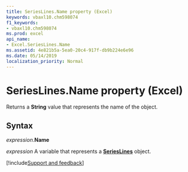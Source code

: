 ```yaml
---
title: SeriesLines.Name property (Excel)
keywords: vbaxl10.chm598074
f1_keywords:
- vbaxl10.chm598074
ms.prod: excel
api_name:
- Excel.SeriesLines.Name
ms.assetid: 4e821b5a-5ea0-20c4-917f-db9b224e6e96
ms.date: 05/14/2019
localization_priority: Normal
---
```



# SeriesLines.Name property (Excel)

Returns a **String** value that represents the name of the object.


## Syntax

_expression_.**Name**

_expression_ A variable that represents a **[SeriesLines](Excel.SeriesLines(object).md)** object.




[!include[Support and feedback](~/includes/feedback-boilerplate.md)]